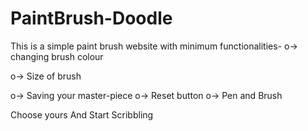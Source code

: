 # PaintBrush-Doodle
This is a simple paint brush website with minimum functionalities-
o-> changing brush colour




o-> Size of brush




o-> Saving your master-piece
o-> Reset button
o-> Pen and Brush 

Choose yours And Start Scribbling
